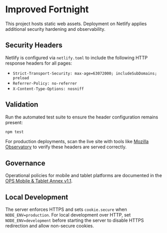 # Improved Fortnight

This project hosts static web assets. Deployment on Netlify applies additional
security hardening and observability.

## Security Headers

Netlify is configured via `netlify.toml` to include the following HTTP
response headers for all pages:

- `Strict-Transport-Security: max-age=63072000; includeSubDomains; preload`
- `Referrer-Policy: no-referrer`
- `X-Content-Type-Options: nosniff`

## Validation

Run the automated test suite to ensure the header configuration remains
present:

```sh
npm test
```

For production deployments, scan the live site with tools like [Mozilla
Observatory](https://observatory.mozilla.org/) to verify these headers are
served correctly.

## Governance

Operational policies for mobile and tablet platforms are documented in the [OPS Mobile & Tablet Annex v1.1](docs/OPS-Mobile-Tablet-Annex.md).

## Local Development

The server enforces HTTPS and sets `cookie.secure` when `NODE_ENV=production`.
For local development over HTTP, set `NODE_ENV=development` before starting the
server to disable HTTPS redirection and allow non-secure cookies.

